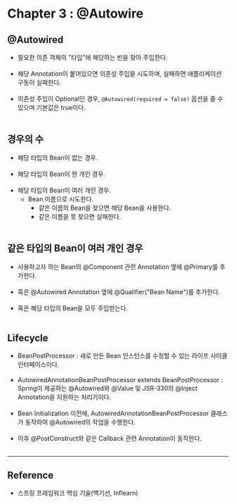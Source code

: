Chapter 3 : @Autowire
=====================

@Autowired
----------

-	필요한 의존 객체의 "타입"에 해당하는 빈을 찾아 주입한다.<br><br>
-	해당 Annotation이 붙어있으면 의존성 주입을 시도하며, 실패하면 애플리케이션 구동이 실패한다.<br><br>
-	의존성 주입이 Optional인 경우, `@Autowired(required = false)` 옵션을 줄 수 있으며 기본값은 true이다.<br><br>

경우의 수
---------

-	해당 타입의 Bean이 없는 경우.<br><br>
-	해당 타입의 Bean이 한 개인 경우.<br><br>
-	해당 타입의 Bean이 여러 개인 경우.
	-	Bean 이름으로 시도한다.
		-	같은 이름의 Bean을 찾으면 해당 Bean을 사용한다.
		-	같은 이름을 못 찾으면 실패한다.<br><br>

같은 타입의 Bean이 여러 개인 경우
---------------------------------

-	사용하고자 하는 Bean의 @Component 관련 Annotation 옆에 @Primary를 추가한다.<br><br>
-	혹은 @Autowired Annotation 옆에 @Qualifier("Bean Name")를 추가한다.<br><br>
-	혹은 해당 타입의 Bean을 모두 주입받는다.<br><br>

Lifecycle
---------

-	BeanPostProcessor : 새로 만든 Bean 인스턴스를 수정할 수 있는 라이프 사이클 인터페이스이다.<br><br>
-	AutowiredAnnotationBeanPostProcessor extends BeanPostProcessor : Spring이 제공하는 @Autowired와 @Value 및 JSR-330의 @Inject Annotation을 지원하는 처리기이다.<br><br>
-	Bean Initialization 이전에, AutowiredAnnotationBeanPostProcessor 클래스가 동작하여 @Autowired의 작업을 수행한다.<br><br>
-	이후 @PostConstruct와 같은 Callback 관련 Annotation이 동작한다.<br><br>

---

Reference
---------

-	스프링 프레임워크 핵심 기술(백기선, Inflearn)
